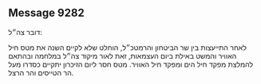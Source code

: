 ## Message 9282

דובר צה״ל: 

לאחר התייעצות בין שר הביטחון והרמטכ״ל, הוחלט שלא לקיים השנה את מטס חיל האוויר והמשט באילת ביום העצמאות, זאת לאור מיקוד צה״ל במלחמה ובהתאם להמלצת מפקד חיל הים ומפקד חיל האוויר.
מטס חסר ליום הזיכרון יתקיים כסדרו מעל הר הטייסים והר הרצל.

